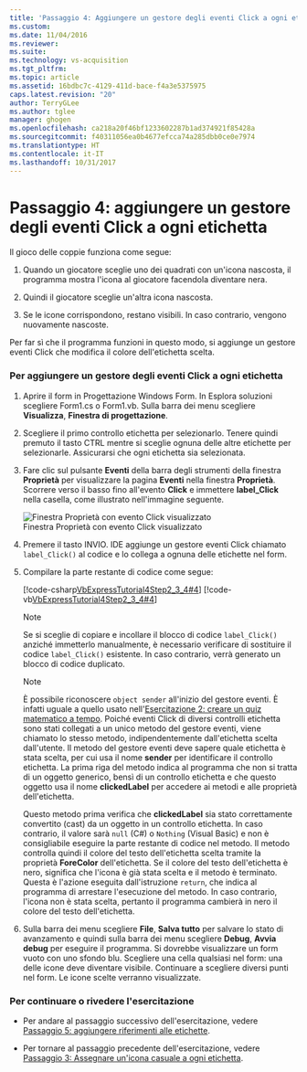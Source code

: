 ```yaml
---
title: 'Passaggio 4: Aggiungere un gestore degli eventi Click a ogni etichetta | Microsoft Docs'
ms.custom: 
ms.date: 11/04/2016
ms.reviewer: 
ms.suite: 
ms.technology: vs-acquisition
ms.tgt_pltfrm: 
ms.topic: article
ms.assetid: 16bdbc7c-4129-411d-bace-f4a3e5375975
caps.latest.revision: "20"
author: TerryGLee
ms.author: tglee
manager: ghogen
ms.openlocfilehash: ca218a20f46bf1233602287b1ad374921f85428a
ms.sourcegitcommit: f40311056ea0b4677efcca74a285dbb0ce0e7974
ms.translationtype: HT
ms.contentlocale: it-IT
ms.lasthandoff: 10/31/2017
---
```

# <a name="step-4-add-a-click-event-handler-to-each-label"></a>Passaggio 4: aggiungere un gestore degli eventi Click a ogni etichetta
Il gioco delle coppie funziona come segue:  
  
1.  Quando un giocatore sceglie uno dei quadrati con un'icona nascosta, il programma mostra l'icona al giocatore facendola diventare nera.  
  
2.  Quindi il giocatore sceglie un'altra icona nascosta.  
  
3.  Se le icone corrispondono, restano visibili. In caso contrario, vengono nuovamente nascoste.  
  
 Per far sì che il programma funzioni in questo modo, si aggiunge un gestore eventi Click che modifica il colore dell'etichetta scelta.  
  
### <a name="to-add-a-click-event-handler-to-each-label"></a>Per aggiungere un gestore degli eventi Click a ogni etichetta  
  
1.  Aprire il form in Progettazione Windows Form. In Esplora soluzioni scegliere Form1.cs o Form1.vb. Sulla barra dei menu scegliere **Visualizza**, **Finestra di progettazione**.  
  
2.  Scegliere il primo controllo etichetta per selezionarlo. Tenere quindi premuto il tasto CTRL mentre si sceglie ognuna delle altre etichette per selezionarle. Assicurarsi che ogni etichetta sia selezionata.  
  
3.  Fare clic sul pulsante **Eventi** della barra degli strumenti della finestra **Proprietà** per visualizzare la pagina **Eventi** nella finestra **Proprietà**. Scorrere verso il basso fino all'evento **Click** e immettere **label_Click** nella casella, come illustrato nell'immagine seguente.  
  
     ![Finestra Proprietà con evento Click visualizzato](../ide/media/express_labelclick.png "Express_labelClick")  
Finestra Proprietà con evento Click visualizzato  
  
4.  Premere il tasto INVIO. IDE aggiunge un gestore eventi Click chiamato `label_Click()` al codice e lo collega a ognuna delle etichette nel form.  
  
5.  Compilare la parte restante di codice come segue:  
  
     [!code-csharp[VbExpressTutorial4Step2_3_4#4](../ide/codesnippet/CSharp/step-4-add-a-click-event-handler-to-each-label_1.cs)]
     [!code-vb[VbExpressTutorial4Step2_3_4#4](../ide/codesnippet/VisualBasic/step-4-add-a-click-event-handler-to-each-label_1.vb)]  
  
    > [!NOTE]
    >  Se si sceglie di copiare e incollare il blocco di codice `label_Click()` anziché immetterlo manualmente, è necessario verificare di sostituire il codice `label_Click()` esistente. In caso contrario, verrà generato un blocco di codice duplicato.  
  
    > [!NOTE]
    >  È possibile riconoscere `object sender` all'inizio del gestore eventi. È infatti uguale a quello usato nell'[Esercitazione 2: creare un quiz matematico a tempo](../ide/tutorial-2-create-a-timed-math-quiz.md). Poiché eventi Click di diversi controlli etichetta sono stati collegati a un unico metodo del gestore eventi, viene chiamato lo stesso metodo, indipendentemente dall'etichetta scelta dall'utente. Il metodo del gestore eventi deve sapere quale etichetta è stata scelta, per cui usa il nome **sender** per identificare il controllo etichetta. La prima riga del metodo indica al programma che non si tratta di un oggetto generico, bensì di un controllo etichetta e che questo oggetto usa il nome **clickedLabel** per accedere ai metodi e alle proprietà dell'etichetta.  
  
     Questo metodo prima verifica che **clickedLabel** sia stato correttamente convertito (cast) da un oggetto in un controllo etichetta. In caso contrario, il valore sarà `null` (C#) o `Nothing` (Visual Basic) e non è consigliabile eseguire la parte restante di codice nel metodo. Il metodo controlla quindi il colore del testo dell'etichetta scelta tramite la proprietà **ForeColor** dell'etichetta. Se il colore del testo dell'etichetta è nero, significa che l'icona è già stata scelta e il metodo è terminato. Questa è l'azione eseguita dall'istruzione `return`, che indica al programma di arrestare l'esecuzione del metodo. In caso contrario, l'icona non è stata scelta, pertanto il programma cambierà in nero il colore del testo dell'etichetta.  
  
6.  Sulla barra dei menu scegliere **File**, **Salva tutto** per salvare lo stato di avanzamento e quindi sulla barra dei menu scegliere **Debug**, **Avvia debug** per eseguire il programma. Si dovrebbe visualizzare un form vuoto con uno sfondo blu. Scegliere una cella qualsiasi nel form: una delle icone deve diventare visibile. Continuare a scegliere diversi punti nel form. Le icone scelte verranno visualizzate.  
  
### <a name="to-continue-or-review"></a>Per continuare o rivedere l'esercitazione  
  
-   Per andare al passaggio successivo dell'esercitazione, vedere [Passaggio 5: aggiungere riferimenti alle etichette](../ide/step-5-add-label-references.md).  
  
-   Per tornare al passaggio precedente dell'esercitazione, vedere [Passaggio 3: Assegnare un'icona casuale a ogni etichetta](../ide/step-3-assign-a-random-icon-to-each-label.md).